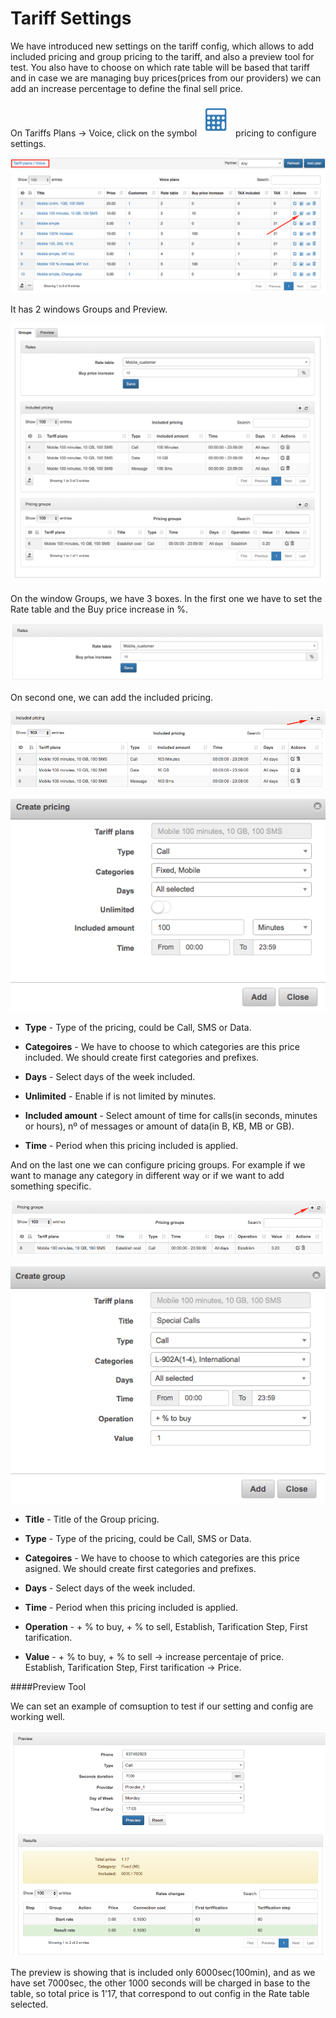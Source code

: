 Tariff Settings
===============

We have introduced new settings on the tariff config, which allows to add included pricing and group pricing to the tariff, and also a preview tool for test. You also have to choose on which rate table will be based that tariff and in case we are managing buy prices(prices from our providers) we can add an increase percentage to define the final sell price.

On Tariffs Plans → Voice, click on the symbol ![ViewIcon1](./icon1.png) pricing to configure settings.

![Configure tariff](./configure_tariff.png)

It has 2 windows Groups and Preview.

![Groups and Preview](./groups_preview.png)

On the window Groups, we have 3 boxes. In the first one we have to set the Rate table and the Buy price increase in %.

![Rate](./rate.png)

On second one, we can add the included pricing.

![Included pricing](./included_pricing.png)

![Create pricing](./create_pricing.png)

* **Type** - Type of the pricing, could be Call, SMS or Data.


* **Categoires** -  We have to choose to which categories are this price included. We should create first categories and prefixes.


* **Days** - Select days of the week included.


* **Unlimited** - Enable if is not limited by minutes.


* **Included amount** - Select amount of time for calls(in seconds, minutes or hours), nº of messages or amount of data(in B, KB, MB or GB).


* **Time** - Period when this pricing included is applied.


And on the last one we can configure pricing groups. For example if we want to manage any category in different way or if we want to add something specific.

![Add pricing group](./add_pricing_group.png)

![Create group](./create_group.png)

* **Title**  - Title of the Group pricing.


* **Type** - Type of the pricing, could be Call, SMS or Data.


* **Categoires**  -  We have to choose to which categories are this price asigned. We should create first categories and prefixes.


* **Days** - Select days of the week included.


* **Time** - Period when this pricing included is applied.


* **Operation** - + % to buy, + % to sell, Establish, Tarification Step, First tarification.


* **Value** -  + % to buy, + % to sell → increase percentaje of price. Establish, Tarification Step, First tarification → Price.
              

####Preview Tool

We can set an example of comsuption to test if our setting and config are working well.

![Preview Tool](./preview_tool.png)

The preview is showing that is included only 6000sec(100min), and as we have set 7000sec, the other 1000 seconds will be charged in base to the table, so total price is 1'17, that correspond to out config in the Rate table selected.